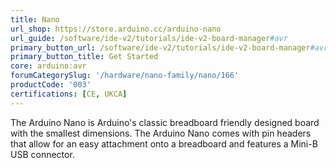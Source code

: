 ```yaml
---
title: Nano
url_shop: https://store.arduino.cc/arduino-nano
url_guide: /software/ide-v2/tutorials/ide-v2-board-manager#avr
primary_button_url: /software/ide-v2/tutorials/ide-v2-board-manager#avr
primary_button_title: Get Started
core: arduino:avr
forumCategorySlug: '/hardware/nano-family/nano/166'
productCode: '003'
certifications: [CE, UKCA]
---
```


The Arduino Nano is Arduino's classic breadboard friendly designed board with the smallest dimensions. The Arduino Nano comes with pin headers that allow for an easy attachment onto a breadboard and features a Mini-B USB connector.
